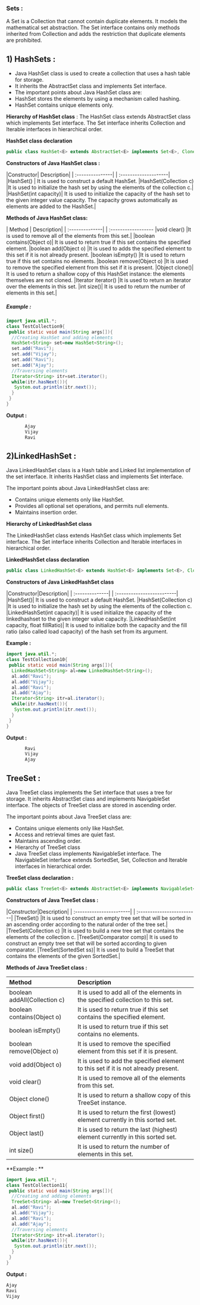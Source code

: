 ### Sets :
A Set is a Collection that cannot contain duplicate elements. It models the mathematical set abstraction. The Set interface contains only methods inherited from Collection and adds the restriction that duplicate elements are prohibited.
## 1) HashSets :
* Java HashSet class is used to create a collection that uses a hash table for storage.
* It inherits the AbstractSet class and implements Set interface.
* The important points about Java HashSet class are:
* HashSet stores the elements by using a mechanism called hashing.
* HashSet contains unique elements only.

**Hierarchy of HashSet class** :
The HashSet class extends AbstractSet class which implements Set interface. The Set interface inherits Collection and Iterable interfaces in hierarchical order.

**HashSet class declaration**
```java
public class HashSet<E> extends AbstractSet<E> implements Set<E>, Cloneable, Serializable
```
**Constructors of Java HashSet class :**

|<centre>Constructor</centre>| <centre>	Description</centre>|
| :---------------| | :--------------------|
|HashSet() |	It is used to construct a default HashSet.
|HashSet(Collection c)	|It is used to initialize the hash set by using the elements of the collection c.|
|HashSet(int capacity)|	It is used to initialize the capacity of the hash set to the given integer value capacity. The capacity grows automatically as elements are added to the HashSet.|

**Methods of Java HashSet class:**

| <centre>Method</centre> | <centre>Description</centre>|
| :--------------| | :------------------
|void clear()	|It is used to remove all of the elements from this set.|
|boolean contains(Object o)|	It is used to return true if this set contains the specified element.
|boolean add(Object o)	|It is used to adds the specified element to this set if it is not already present.
|boolean isEmpty()	|It is used to return true if this set contains no elements.
|boolean remove(Object o)	|It is used to remove the specified element from this set if it is present.
|Object clone()|	It is used to return a shallow copy of this HashSet instance: the elements themselves are not cloned.
|Iterator iterator()	|It is used to return an iterator over the elements in this set.
|int size()|	It is used to return the number of elements in this set.|

##### Example :
```java
import java.util.*;  
class TestCollection9{  
 public static void main(String args[]){  
  //Creating HashSet and adding elements  
  HashSet<String> set=new HashSet<String>();  
  set.add("Ravi");  
  set.add("Vijay");  
  set.add("Ravi");  
  set.add("Ajay");  
  //Traversing elements  
  Iterator<String> itr=set.iterator();  
  while(itr.hasNext()){  
   System.out.println(itr.next());  
  }  
 }  
}  
```
**Output :**
```java
       Ajay
       Vijay
       Ravi
```

## 2)LinkedHashSet :
Java LinkedHashSet class is a Hash table and Linked list implementation of the set interface. It inherits HashSet class and implements Set interface.

The important points about Java LinkedHashSet class are:
* Contains unique elements only like HashSet.
* Provides all optional set operations, and permits null elements.
* Maintains insertion order.

**Hierarchy of LinkedHashSet class**

The LinkedHashSet class extends HashSet class which implements Set interface. The Set interface inherits Collection and Iterable interfaces in hierarchical order.

**LinkedHashSet class declaration**
```java
public class LinkedHashSet<E> extends HashSet<E> implements Set<E>, Cloneable, Serializable
```  
**Constructors of Java LinkedHashSet class**

|<centre>Constructor</centre>|<centre>Description</centre>|
| :--------------| | :-------------------------|
|HashSet()|	It is used to construct a default HashSet.
|HashSet(Collection c)	|It is used to initialize the hash set by using the elements of the collection c.
|LinkedHashSet(int capacity)|	It is used initialize the capacity of the linkedhashset to the given integer value capacity.
|LinkedHashSet(int capacity, float fillRatio)|	It is used to initialize both the capacity and the fill ratio (also called load capacity) of the hash set from its argument.

**Example :**

```java
import java.util.*;  
class TestCollection10{  
 public static void main(String args[]){  
  LinkedHashSet<String> al=new LinkedHashSet<String>();  
  al.add("Ravi");  
  al.add("Vijay");  
  al.add("Ravi");  
  al.add("Ajay");  
  Iterator<String> itr=al.iterator();  
  while(itr.hasNext()){  
   System.out.println(itr.next());  
  }  
 }  
}  
```
**Output :**
```java
       Ravi
       Vijay
       Ajay
```

## TreeSet :
Java TreeSet class implements the Set interface that uses a tree for storage. It inherits AbstractSet class and implements NavigableSet interface. The objects of TreeSet class are stored in ascending order.

The important points about Java TreeSet class are:
* Contains unique elements only like HashSet.
* Access and retrieval times are quiet fast.
* Maintains ascending order.
* Hierarchy of TreeSet class
* Java TreeSet class implements NavigableSet interface. The NavigableSet interface extends SortedSet, Set, Collection and Iterable interfaces in hierarchical order.

**TreeSet class declaration :**
```java
public class TreeSet<E> extends AbstractSet<E> implements NavigableSet<E>, Cloneable, Serializable
```  
**Constructors of Java TreeSet class :**

|<centre>Constructor</centre>|<centre>Description</centre>|
| :-----------------------| | :-------------------------|
|TreeSet()	|It is used to construct an empty tree set that will be sorted in an ascending order according to the natural order of the tree set.|
|TreeSet(Collection c)	|It is used to build a new tree set that contains the elements of the collection c.
|TreeSet(Comparator comp)|	It is used to construct an empty tree set that will be sorted according to given comparator.
|TreeSet(SortedSet ss)|	It is used to build a TreeSet that contains the elements of the given SortedSet.|

**Methods of Java TreeSet class :**

|<centre>Method</centre>| <centre>Description</centre>
| :---------------- |:---------------------
|boolean addAll(Collection c)	|It is used to add all of the elements in the specified collection to this set.
|boolean contains(Object o)|	It is used to return true if this set contains the specified element.|
|boolean isEmpty()|	It is used to return true if this set contains no elements.|
|boolean remove(Object o)|	It is used to remove the specified element from this set if it is present.
|void add(Object o)|	It is used to add the specified element to this set if it is not already present.
|void clear()	|It is used to remove all of the elements from this set.
|Object clone()|	It is used to return a shallow copy of this TreeSet instance.
|Object first()|	It is used to return the first (lowest) element currently in this sorted set.
|Object last()|	It is used to return the last (highest) element currently in this sorted set.
|int size()|	It is used to return the number of elements in this set.|

**Example : **
```java
import java.util.*;  
class TestCollection11{  
 public static void main(String args[]){  
  //Creating and adding elements  
  TreeSet<String> al=new TreeSet<String>();  
  al.add("Ravi");  
  al.add("Vijay");  
  al.add("Ravi");  
  al.add("Ajay");  
  //Traversing elements  
  Iterator<String> itr=al.iterator();  
  while(itr.hasNext()){  
   System.out.println(itr.next());  
  }  
 }  
}  
```
**Output :**

```java
Ajay
Ravi
Vijay
```
